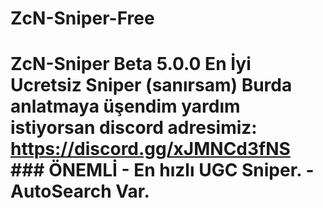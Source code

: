 # ZcN-Sniper-Free
# ZcN-Sniper Beta 5.0.0 En İyi Ucretsiz Sniper (sanırsam)  Burda anlatmaya üşendim yardım istiyorsan discord adresimiz: https://discord.gg/xJMNCd3fNS  ### ÖNEMLİ - En hızlı UGC Sniper. - AutoSearch Var.
